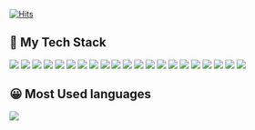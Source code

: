 [![Hits](https://hits.seeyoufarm.com/api/count/incr/badge.svg?url=https%3A%2F%2Fgithub.com%2Frgr3287%2Fhit-counter&count_bg=%233D71C8&title_bg=%23555555&icon=sourcegraph.svg&icon_color=%23E7E7E7&title=count&edge_flat=false)](https://hits.seeyoufarm.com)
<h2> 💪 My Tech Stack</h2>
<a href="#" target="_blank"><img src="https://img.shields.io/badge/html5-F05138?style=flat-square&logo=HTML5&logoColor=white"/></a>
<a href="#" target="_blank"><img src="https://img.shields.io/badge/git-151515?style=flat-square&logo=git&logoColor=white"/></a>
<a href="#" target="_blank"><img src="https://img.shields.io/badge/Golang-0040FF?style=flat-square&logo=go&logoColor=white"/></a>
<a href="#" target="_blank"><img src="https://img.shields.io/badge/TypeScript-5882FA?style=flat-square&logo=TypeScript&logoColor=white"/></a>
<a><img src="https://img.shields.io/badge/AngularJS-FF0000?style=flat-square&logo=AngularJS&logoColor=white"/></a>
<a><img src="https://img.shields.io/badge/Npm-F78181?style=flat-square&logo=npm&logoColor=white"/></a>
<a><img src="https://img.shields.io/badge/Docker-2E64FE?style=flat-square&logo=docker&logoColor=white"/></a>
<a><img src="https://img.shields.io/badge/CSS3-FE2EF7?style=flat-square&logo=css3&logoColor=white"/></a>
<a><img src="https://img.shields.io/badge/Postman-FF8000?style=flat-square&logo=Postman&logoColor=white"/></a>
<a><img src="https://img.shields.io/badge/MariaDB-04B4AE?style=flat-square&logo=MariaDB&logoColor=white"/></a>
<a><img src="https://img.shields.io/badge/JavaScript-FFFF00?style=flat-square&logo=JavaScript&logoColor=white"/></a>
<a><img src="https://img.shields.io/badge/Github-585858?style=flat-square&logo=Github&logoColor=white"/></a> 
<a><img src="https://img.shields.io/badge/Oracle-FF0040?style=flat-square&logo=Sass&logoColor=white"/></a> 
<a><img src="https://img.shields.io/badge/Sass-FF00FF?style=flat-square&logo=Oracle&logoColor=white"/></a> 
<a><img src="https://img.shields.io/badge/Rxjs-F781F3?style=flat-square&logo=Rxjs&logoColor=white"/></a> 
<a><img src="https://img.shields.io/badge/Node.js-01DF3A?style=flat-square&logo=Node.js&logoColor=white"/></a> 
<a><img src="https://img.shields.io/badge/NGINX-0B614B?style=flat-square&logo=NGINX&logoColor=white"/></a> 
<a><img src="https://img.shields.io/badge/Intellij-1C1C1C?style=flat-square&logo=intellijidea&logoColor=white"/></a> 
<a><img src="https://img.shields.io/badge/Slack-6A0888?style=flat-square&logo=slack&logoColor=white"/></a> 
<a><img src="https://img.shields.io/badge/VScode-0040FF?style=flat-square&logo=visualstudiocode&logoColor=white"/></a> 
<a><img src="https://img.shields.io/badge/MacOS-000000?style=flat-square&logo=macos&logoColor=white"/></a>
<h2> 😀 Most Used languages</h2>
<img src="https://github-readme-stats.vercel.app/api/top-langs/?username=SBKi&layout=compact"><br><br>
